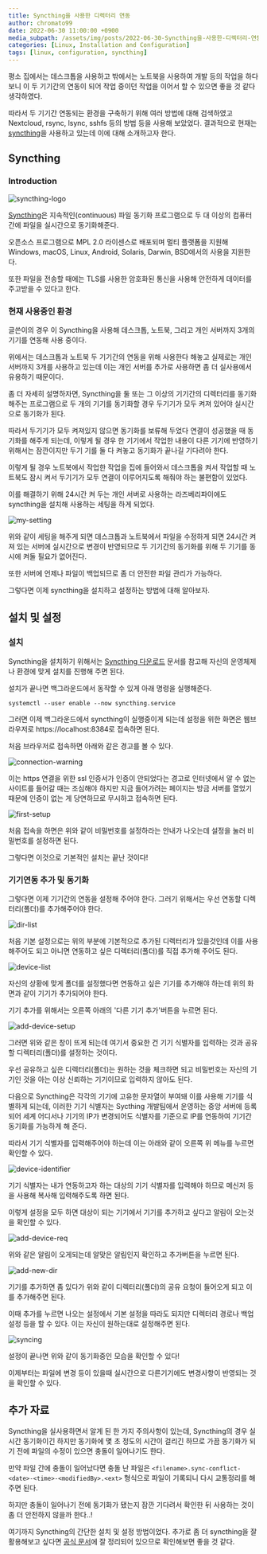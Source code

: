 ```yaml
---
title: Syncthing을 사용한 디렉터리 연동
author: chromato99
date: 2022-06-30 11:00:00 +0900
media_subpath: /assets/img/posts/2022-06-30-Syncthing을-사용한-디렉터리-연동/
categories: [Linux, Installation and Configuration]
tags: [linux, configuration, syncthing]
---
```


평소 집에서는 데스크톱을 사용하고 밖에서는 노트북을 사용하여 개발 등의 작업을 하다 보니 이 두 기기간의 연동이 되어 작업 중이던 작업을 이어서 할 수 있으면 좋을 것 같다 생각하였다. 

따라서 두 기기간 연동되는 환경을 구축하기 위해 여러 방법에 대해 검색하였고 Nextcloud, rsync, lsync, sshfs 등의 방법 등을 사용해 보았었다. 결과적으로 현재는 [syncthing](https://syncthing.net)을 사용하고 있는데 이에 대해 소개하고자 한다.

## Syncthing

### Introduction

![syncthing-logo](https://upload.wikimedia.org/wikipedia/commons/thumb/a/a2/SyncthingLogoHorizontal.svg/1920px-SyncthingLogoHorizontal.svg.png)

[Syncthing](https://syncthing.net)은 지속적인(continuous) 파일 동기화 프로그램으로 두 대 이상의 컴퓨터 간에 파일을 실시간으로 동기화해준다.

오픈소스 프로그램으로 MPL 2.0 라이센스로 배포되며 멀티 플랫폼을 지원해 Windows, macOS, Linux, Android, Solaris, Darwin, BSD에서의 사용을 지원한다.

또한 파일을 전송할 때에는 TLS를 사용한 암호화된 통신을 사용해 안전하게 데이터를 주고받을 수 있다고 한다.

### 현재 사용중인 환경

글쓴이의 경우 이 Syncthing을 사용해 데스크톱, 노트북, 그리고 개인 서버까지 3개의 기기를 연동해 사용 중이다. 

위에서는 데스크톱과 노트북 두 기기간의 연동을 위해 사용한다 해놓고 실제로는 개인 서버까지 3개를 사용하고 있는데 이는 개인 서버를 추가로 사용하면 좀 더 실사용에서 유용하기 때문이다. 

좀 더 자세히 설명하자면, Syncthing을 둘 또는 그 이상의 기기간의 디렉터리를 동기화해주는 프로그램으로 두 개의 기기를 동기화할 경우 두기기가 모두 켜져 있어야 실시간으로 동기화가 된다. 

따라서 두기기가 모두 켜져있지 않으면 동기화를 보류해 두었다 연결이 성공했을 때 동기화를 해주게 되는데, 이렇게 될 경우 한 기기에서 작업한 내용이 다른 기기에 반영하기 위해서는 잠깐이지만 두기 기를 둘 다 켜놓고 동기화가 끝나길 기다려야 한다. 

이렇게 될 경우 노트북에서 작업한 작업을 집에 들어와서 데스크톱을 켜서 작업할 때 노트북도 잠시 켜서 두기기가 모두 연결이 이루어지도록 해줘야 하는 불편함이 있었다. 

이를 해결하기 위해 24시간 켜 두는 개인 서버로 사용하는 라즈베리파이에도 syncthing을 설치해 사용하는 세팅을 하게 되었다. 

![my-setting](/my-setting.webp)

위와 같이 세팅을 해주게 되면 데스크톱과 노트북에서 파일을 수정하게 되면 24시간 켜져 있는 서버에 실시간으로 변경이 반영되므로 두 기기간의 동기화를 위해 두 기기를 동시에 켜둘 필요가 없어진다.

또한 서버에 언제나 파일이 백업되므로 좀 더 안전한 파일 관리가 가능하다. 

그렇다면 이제 syncthing을 설치하고 설정하는 방법에 대해 알아보자.

## 설치 및 설정

### 설치

Syncthing을 설치하기 위해서는 [Syncthing 다운로드](https://syncthing.net/downloads/) 문서를 참고해 자신의 운영체제나 환경에 맞게 설치를 진행해 주면 된다. 

설치가 끝나면 백그라운드에서 동작할 수 있게 아래 명령을 실행해준다.

```shell
systemctl --user enable --now syncthing.service
```

그러면 이제 백그라운드에서 syncthing이 실행중이게 되는데 설정을 위한 화면은 웹브라우저로 https://localhost:8384로 접속하면 된다.

처음 브라우저로 접속하면 아래와 같은 경고를 볼 수 있다.

![connection-warning](/connection-warning.webp)

이는 https 연결을 위한 ssl 인증서가 인증이 안되었다는 경고로 인터넷에서 알 수 없는 사이트를 들어갈 때는 조심해야 하지만 지금 들어가려는 페이지는 방금 서버를 열었기 때문에 인증이 없는 게 당연하므로 무시하고 접속하면 된다.

![first-setup](/first-setup.webp)

처음 접속을 하면은 위와 같이 비밀번호를 설정하라는 안내가 나오는데 설정을 눌러 비밀번호를 설정하면 된다.

그렇다면 이것으로 기본적인 설치는 끝난 것이다!

### 기기연동 추가 및 동기화

그렇다면 이제 기기간의 연동을 설정해 주어야 한다. 그러기 위해서는 우선 연동할 디렉터리(폴더)를 추가해주어야 한다.

![dir-list](/dir-list.webp)

처음 기본 설정으로는 위의 부분에 기본적으로 추가된 디렉터리가 있을것인데 이를 사용해주어도 되고 아니면 연동하고 싶은 디렉터리(폴더)를 직접 추가해 주어도 된다.

![device-list](/device-list.webp)

자신의 상황에 맞게 폴더를 설정했다면 연동하고 싶은 기기를 추가해야 하는데 위의 화면과 같이 기기가 추가되어야 한다. 

기기 추가를 위해서는 오른쪽 아래의 '다른 기기 추가'버튼을 누르면 된다.

![add-device-setup](/add-device-setup.webp)

그러면 위와 같은 창이 뜨게 되는데 여기서 중요한 건 기기 식별자를 입력하는 것과 공유할 디렉터리(폴더)를 설정하는 것이다. 

우선 공유하고 싶은 디렉터리(폴더)는 원하는 것을 체크하면 되고 비밀번호는 자신의 기기인 것을 아는 이상 신뢰하는 기기이므로 입력하지 않아도 된다. 

다음으로 Syncthing은 각각의 기기에 고유한 문자열이 부여돼 이를 사용해 기기를 식별하게 되는데, 이러한 기기 식별자는 Sycthing 개발팀에서 운영하는 중앙 서버에 등록되어 세계 어디서나 기기의 IP가 변경되어도 식별자를 기준으로 IP를 연동하여 기기간 동기화를 가능하게 해 준다. 

따라서 기기 식별자를 입력해주어야 하는데 이는 아래와 같이 오른쪽 위 메뉴를 누르면 확인할 수 있다.

![device-identifier](/device-identifier.webp)

기기 식별자는 내가 연동하고자 하는 대상의 기기 식별자를 입력해야 하므로 메신저 등을 사용해 복사해 입력해주도록 하면 된다.

이렇게 설정을 모두 하면 대상이 되는 기기에서 기기를 추가하고 싶다고 알림이 오는것을 확인할 수 있다.

![add-device-req](/add-device-req.webp)

위와 같은 알림이 오게되는데 알맞은 알림인지 확인하고 추가버튼을 누르면 된다.

![add-new-dir](/add-new-dir.webp)

기기를 추가하면 좀 있다가 위와 같이 디렉터리(폴더)의 공유 요청이 들어오게 되고 이를 추가해주면 된다.

이때 추가를 누르면 나오는 설정에서 기본 설정을 따라도 되지만 디렉터리 경로나 백업 설정 등을 할 수 있다. 이는 자신이 원하는대로 설정해주면 된다.

![syncing](/syncing.webp)

설정이 끝나면 위와 같이 동기화중인 모습을 확인할 수 있다!

이제부터는 파일에 변경 등이 있을때 실시간으로 다른기기에도 변경사항이 반영되는 것을 확인할 수 있다.

## 추가 자료

Syncthing을 실사용하면서 알게 된 한 가지 주의사항이 있는데, Syncthing의 경우 실시간 동기화이긴 하지만 동기화에 몇 초 정도의 시간이 걸리긴 하므로 가끔 동기화가 되기 전에 파일의 수정이 있으면 충돌이 일어나기도 한다. 

만약 파일 간에 충돌이 일어났다면 충돌 난 파일은 `<filename>.sync-conflict-<date>-<time>-<modifiedBy>.<ext>` 형식으로 파일이 기록되니 다시 교통정리를 해주면 된다. 

하지만 충돌이 일어나기 전에 동기화가 됐는지 잠깐 기다려서 확인한 뒤 사용하는 것이 좀 더 안전하지 않을까 한다..! 

여기까지 Syncthing의 간단한 설치 및 설정 방법이었다. 추가로 좀 더 syncthing을 잘 활용해보고 싶다면 [공식 문서](https://docs.syncthing.net)에 잘 정리되어 있으므로 확인해보면 좋을 것 같다.
